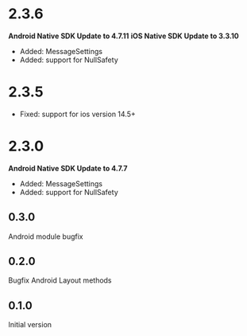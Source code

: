 # 2.3.6
__Android Native SDK Update to 4.7.11__
__iOS Native SDK Update to 3.3.10__
- Added: MessageSettings
- Added: support for NullSafety

# 2.3.5
- Fixed: support for ios version 14.5+

# 2.3.0
__Android Native SDK Update to 4.7.7__
- Added: MessageSettings
- Added: support for NullSafety

## 0.3.0
Android module bugfix
## 0.2.0
Bugfix Android Layout methods
## 0.1.0
Initial version
